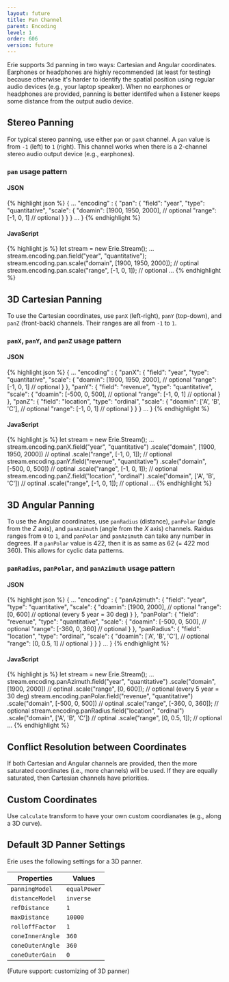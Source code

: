 ```yaml
---
layout: future
title: Pan Channel
parent: Encoding
level: 1
order: 606
version: future
---
```


Erie supports 3d panning in two ways: Cartesian and Angular coordinates.
Earphones or headphones are highly recommended (at least for testing)
because otherwise it's harder to identify the spatial position using regular audio devices (e.g., your laptop speaker).
When no earphones or headphones are provided, panning is better identifed when a listener keeps some distance from the output audio device.

## Stereo Panning

For typical stereo panning, use either `pan` or `panX` channel.
A `pan` value is from `-1` (left) to `1` (right).
This channel works when there is a 2-channel stereo audio output device (e.g., earphones).

### `pan` usage pattern

<code-groups>
<code-group>
<h4>JSON</h4>
{% highlight json %}
{
  ...
  "encoding" : {
    "pan": {
      "field": "year",
      "type": "quantitative",
      "scale": {
        "doamin": [1900, 1950, 2000], // optional
        "range": [-1, 0, 1] // optional
      }
    }
  }
  ...
}
{% endhighlight %}
</code-group>
<code-group>
<h4>JavaScript</h4>
{% highlight js %}
let stream = new Erie.Stream();
...
stream.encoding.pan.field("year", "quantitative");
stream.encoding.pan.scale("domain", [1900, 1950, 2000]); // optinal
stream.encoding.pan.scale("range", [-1, 0, 1]); // optional
...
{% endhighlight %}
</code-group>
</code-groups>

## 3D Cartesian Panning

To use the Cartesian coordinates, use `panX` (left-right), `panY` (top-down), and `panZ` (front-back) channels.
Their ranges are all from `-1` to `1`.

### `panX`, `panY`, and `panZ` usage pattern

<code-groups>
<code-group>
<h4>JSON</h4>
{% highlight json %}
{
  ...
  "encoding" : {
    "panX": {
      "field": "year",
      "type": "quantitative",
      "scale": {
        "doamin": [1900, 1950, 2000], // optional
        "range": [-1, 0, 1] // optional
      }
    },
    "panY": {
      "field": "revenue",
      "type": "quantitative",
      "scale": {
        "doamin": [-500, 0, 500], // optional
        "range": [-1, 0, 1] // optional
      }
    },
    "panZ": {
      "field": "location",
      "type": "ordinal",
      "scale": {
        "doamin": ['A', 'B', 'C'], // optional
        "range": [-1, 0, 1] // optional
      }
    }
  }
  ...
}
{% endhighlight %}
</code-group>
<code-group>
<h4>JavaScript</h4>
{% highlight js %}
let stream = new Erie.Stream();
...
stream.encoding.panX.field("year", "quantitative")
  .scale("domain", [1900, 1950, 2000]) // optinal
  .scale("range", [-1, 0, 1]); // optional
stream.encoding.panY.field("revenue", "quantitative")
  .scale("domain", [-500, 0, 500]) // optinal
  .scale("range", [-1, 0, 1]); // optional
stream.encoding.panZ.field("location", "ordinal")
  .scale("domain", ['A', 'B', 'C']) // optinal
  .scale("range", [-1, 0, 1]); // optional
...
{% endhighlight %}
</code-group>
</code-groups>

## 3D Angular Panning

To use the Angular coordinates, use `panRadius` (distance), `panPolar` (angle from the *Z* axis), and `panAzimuth` (angle from the *X* axis) channels.
Raidus ranges from `0` to `1`, and `panPolar` and `panAzimuth` can take any number in degrees. If a `panPolar` value is 422, then it is as same as 62 (= 422 mod 360). This allows for cyclic data patterns.

### `panRadius`, `panPolar`, and `panAzimuth` usage pattern

<code-groups>
<code-group>
<h4>JSON</h4>
{% highlight json %}
{
  ...
  "encoding" : {
    "panAzimuth": {
      "field": "year",
      "type": "quantitative",
      "scale": {
        "doamin": [1900, 2000], // optional
        "range": [0, 600] // optional (every 5 year = 30 deg)
      }
    },
    "panPolar": {
      "field": "revenue",
      "type": "quantitative",
      "scale": {
        "doamin": [-500, 0, 500], // optional
        "range": [-360, 0, 360] // optional
      }
    },
    "panRadius": {
      "field": "location",
      "type": "ordinal",
      "scale": {
        "doamin": ['A', 'B', 'C'], // optional
        "range": [0, 0.5, 1] // optional
      }
    }
  }
  ...
}
{% endhighlight %}
</code-group>
<code-group>
<h4>JavaScript</h4>
{% highlight js %}
let stream = new Erie.Stream();
...
stream.encoding.panAzimuth.field("year", "quantitative")
  .scale("domain", [1900, 2000]) // optinal
  .scale("range", [0, 600]); // optional (every 5 year = 30 deg)
stream.encoding.panPolar.field("revenue", "quantitative")
  .scale("domain", [-500, 0, 500]) // optinal
  .scale("range", [-360, 0, 360]); // optional
stream.encoding.panRadius.field("location", "ordinal")
  .scale("domain", ['A', 'B', 'C']) // optinal
  .scale("range", [0, 0.5, 1]); // optional
...
{% endhighlight %}
</code-group>
</code-groups>

## Conflict Resolution between Coordinates

If both Cartesian and Angular channels are provided, then the more saturated coordinates (i.e., more channels) will be used.
If they are equally saturated, then Cartesian channels have priorities.

## Custom Coordinates

Use `calculate` transform to have your own custom coordianates (e.g., along a 3D curve).

## Default 3D Panner Settings

Erie uses the following settings for a 3D panner.

| Properties | Values |
|------------|--------|
| `panningModel` | `equalPower` |
| `distanceModel` | `inverse` |
| `refDistance` | `1` |
| `maxDistance` | `10000` |
| `rolloffFactor` | `1` |
| `coneInnerAngle` | `360` |
| `coneOuterAngle` | `360` |
| `coneOuterGain` | `0` |

(Future support: customizing of 3D panner)
